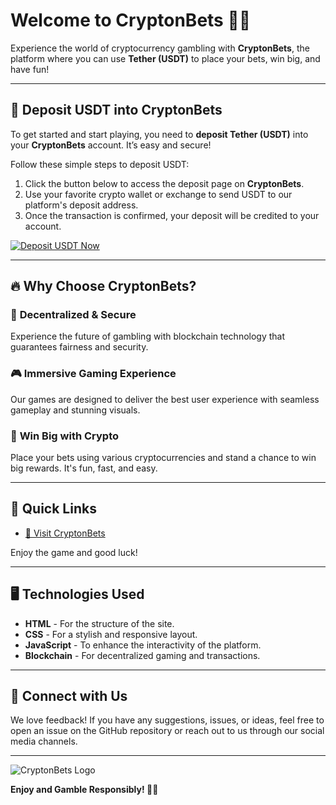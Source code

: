 # Welcome to **CryptonBets** 🎰💸

Experience the world of cryptocurrency gambling with **CryptonBets**, the platform where you can use **Tether (USDT)** to place your bets, win big, and have fun!

---

<!-- Canvas-like Button at the Top -->
<div align="center">
  <a href="https://cryptonbets.com/" target="_blank">
    <canvas id="casinoButton" width="300" height="100" style="border-radius: 50px; cursor: pointer;"></canvas>
  </a>
</div>

## 🚀 **Deposit USDT into CryptonBets**

To get started and start playing, you need to **deposit Tether (USDT)** into your **CryptonBets** account. It’s easy and secure!

Follow these simple steps to deposit USDT:

1. Click the button below to access the deposit page on **CryptonBets**.
2. Use your favorite crypto wallet or exchange to send USDT to our platform's deposit address.
3. Once the transaction is confirmed, your deposit will be credited to your account.

[![Deposit USDT Now](https://img.shields.io/badge/Deposit%20USDT%20Now-28a745?style=for-the-badge&logo=tether&logoColor=white)](https://cryptonbets.com/)

---

## 🔥 **Why Choose CryptonBets?**

### 🚀 **Decentralized & Secure**
Experience the future of gambling with blockchain technology that guarantees fairness and security.

### 🎮 **Immersive Gaming Experience**
Our games are designed to deliver the best user experience with seamless gameplay and stunning visuals.

### 💸 **Win Big with Crypto**
Place your bets using various cryptocurrencies and stand a chance to win big rewards. It's fun, fast, and easy.

---

## 🔗 **Quick Links**

- [🚀 Visit CryptonBets](https://cryptonbets.github.io/CASINO/crypto.html)

Enjoy the game and good luck!

---

## 🖥️ **Technologies Used**

- **HTML** - For the structure of the site.
- **CSS** - For a stylish and responsive layout.
- **JavaScript** - To enhance the interactivity of the platform.
- **Blockchain** - For decentralized gaming and transactions.

---

## 💬 **Connect with Us**

We love feedback! If you have any suggestions, issues, or ideas, feel free to open an issue on the GitHub repository or reach out to us through our social media channels.

---

![CryptonBets Logo](https://cryptonbets.com/assets/upload/icons-logos/fbshare.jpeg)

**Enjoy and Gamble Responsibly! 🎰💎**
